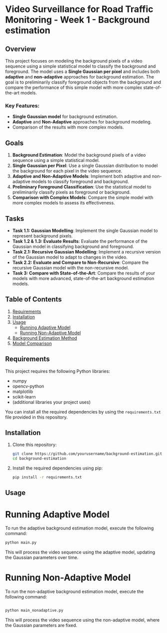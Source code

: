 # Video Surveillance for Road Traffic Monitoring - Week 1 - Background estimation


## Overview

This project focuses on modeling the background pixels of a video sequence using a simple statistical model to classify the background and foreground. The model uses a **Single Gaussian per pixel** and includes both **adaptive** and **non-adaptive** approaches for background estimation. The goal is to preliminarily classify foreground objects from the background and compare the performance of this simple model with more complex state-of-the-art models.

### Key Features:
- **Single Gaussian model** for background estimation.
- **Adaptive** and **Non-Adaptive** approaches for background modeling.
- Comparison of the results with more complex models.

## Goals

1. **Background Estimation**: Model the background pixels of a video sequence using a simple statistical model.
2. **Single Gaussian per Pixel**: Use a single Gaussian distribution to model the background for each pixel in the video sequence.
3. **Adaptive and Non-Adaptive Models**: Implement both adaptive and non-adaptive models to classify foreground and background.
4. **Preliminary Foreground Classification**: Use the statistical model to preliminarily classify pixels as foreground or background.
5. **Comparison with Complex Models**: Compare the simple model with more complex models to assess its effectiveness.

## Tasks

- **Task 1.1: Gaussian Modelling**: Implement the single Gaussian model to represent background pixels.
- **Task 1.2 & 1.3: Evaluate Results**: Evaluate the performance of the Gaussian model in classifying background and foreground.
- **Task 2.1: Recursive Gaussian Modelling**: Implement a recursive version of the Gaussian model to adapt to changes in the video.
- **Task 2.2: Evaluate and Compare to Non-Recursive**: Compare the recursive Gaussian model with the non-recursive model.
- **Task 3: Compare with State-of-the-Art**: Compare the results of your models with more advanced, state-of-the-art background estimation models.

## Table of Contents

1. [Requirements](#requirements)
2. [Installation](#installation)
3. [Usage](#usage)
   - [Running Adaptive Model](#running-adaptive-model)
   - [Running Non-Adaptive Model](#running-non-adaptive-model)
4. [Background Estimation Method](#background-estimation-method)
5. [Model Comparison](#model-comparison)

## Requirements

This project requires the following Python libraries:

- numpy
- opencv-python
- matplotlib
- scikit-learn
- (additional libraries your project uses)

You can install all the required dependencies by using the `requirements.txt` file provided in this repository.

## Installation

1. Clone this repository:

   ```bash
   git clone https://github.com/yourusername/background-estimation.git
   cd background-estimation

2. Install the required dependencies using pip:
   ```bash
   pip install -r requirements.txt
   
## Usage

# Running Adaptive Model
To run the adaptive background estimation model, execute the following command:
   ```bash
python main.py  
```
This will process the video sequence using the adaptive model, updating the Gaussian parameters over time.

# Running Non-Adaptive Model
To run the non-adaptive background estimation model, execute the following command:
 ```bash

python main_nonadaptive.py 
```
This will process the video sequence using the non-adaptive model, where the Gaussian parameters are fixed.
